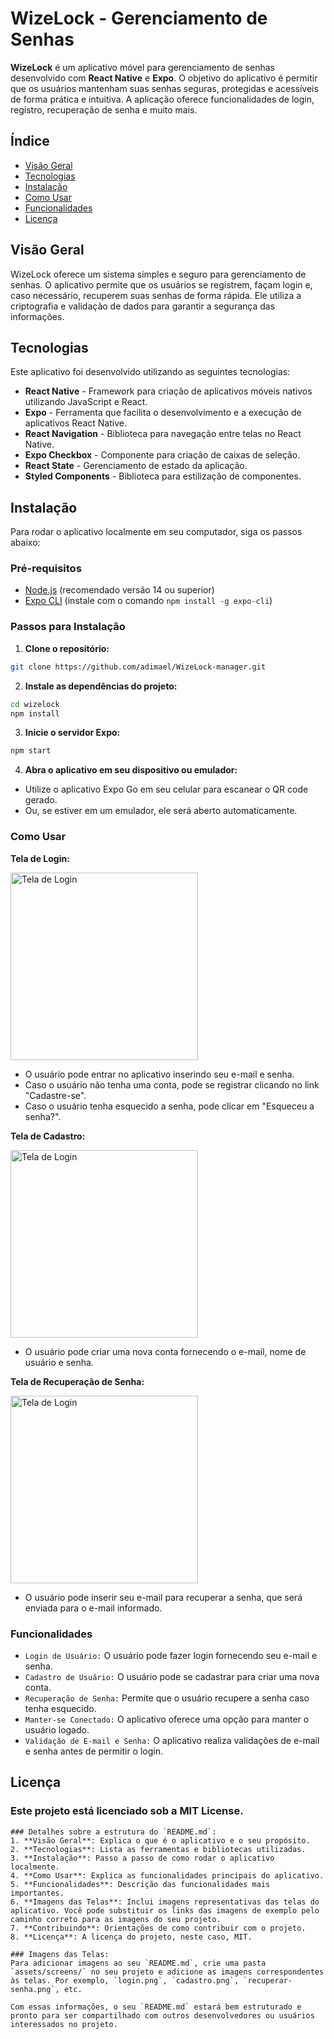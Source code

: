 # WizeLock - Gerenciamento de Senhas

**WizeLock** é um aplicativo móvel para gerenciamento de senhas desenvolvido com **React Native** e **Expo**. O objetivo do aplicativo é permitir que os usuários mantenham suas senhas seguras, protegidas e acessíveis de forma prática e intuitiva. A aplicação oferece funcionalidades de login, registro, recuperação de senha e muito mais.

## Índice

- [Visão Geral](#visão-geral)
- [Tecnologias](#tecnologias)
- [Instalação](#instalação)
- [Como Usar](#como-usar)
- [Funcionalidades](#funcionalidades)
- [Licença](#licença)

## Visão Geral

WizeLock oferece um sistema simples e seguro para gerenciamento de senhas. O aplicativo permite que os usuários se registrem, façam login e, caso necessário, recuperem suas senhas de forma rápida. Ele utiliza a criptografia e validação de dados para garantir a segurança das informações.

## Tecnologias

Este aplicativo foi desenvolvido utilizando as seguintes tecnologias:

- **React Native** - Framework para criação de aplicativos móveis nativos utilizando JavaScript e React.
- **Expo** - Ferramenta que facilita o desenvolvimento e a execução de aplicativos React Native.
- **React Navigation** - Biblioteca para navegação entre telas no React Native.
- **Expo Checkbox** - Componente para criação de caixas de seleção.
- **React State** - Gerenciamento de estado da aplicação.
- **Styled Components** - Biblioteca para estilização de componentes.

## Instalação

Para rodar o aplicativo localmente em seu computador, siga os passos abaixo:

### Pré-requisitos

- [Node.js](https://nodejs.org/) (recomendado versão 14 ou superior)
- [Expo CLI](https://docs.expo.dev/get-started/installation/) (instale com o comando `npm install -g expo-cli`)

### Passos para Instalação

1. **Clone o repositório:**

```bash
git clone https://github.com/adimael/WizeLock-manager.git
````

2. **Instale as dependências do projeto:**

```bash
cd wizelock
npm install
````

3. **Inicie o servidor Expo:**

```bash
npm start
````

4. **Abra o aplicativo em seu dispositivo ou emulador:**

- Utilize o aplicativo Expo Go em seu celular para escanear o QR code gerado.
- Ou, se estiver em um emulador, ele será aberto automaticamente.

### Como Usar
**Tela de Login:**

<img src="./screen1.jpg" alt="Tela de Login" width="300" />

- O usuário pode entrar no aplicativo inserindo seu e-mail e senha.
- Caso o usuário não tenha uma conta, pode se registrar clicando no link "Cadastre-se".
- Caso o usuário tenha esquecido a senha, pode clicar em "Esqueceu a senha?".

**Tela de Cadastro:**

<img src="./screen2.jpg" alt="Tela de Login" width="300" />

- O usuário pode criar uma nova conta fornecendo o e-mail, nome de usuário e senha.

**Tela de Recuperação de Senha:**

<img src="./screen3.jpg" alt="Tela de Login" width="300" />

- O usuário pode inserir seu e-mail para recuperar a senha, que será enviada para o e-mail informado.

### Funcionalidades
- `Login de Usuário:` O usuário pode fazer login fornecendo seu e-mail e senha.
- `Cadastro de Usuário:` O usuário pode se cadastrar para criar uma nova conta.
- `Recuperação de Senha:` Permite que o usuário recupere a senha caso tenha esquecido.
- `Manter-se Conectado:` O aplicativo oferece uma opção para manter o usuário logado.
- `Validação de E-mail e Senha:` O aplicativo realiza validações de e-mail e senha antes de permitir o login.

## Licença

### Este projeto está licenciado sob a MIT License.

````
### Detalhes sobre a estrutura do `README.md`:
1. **Visão Geral**: Explica o que é o aplicativo e o seu propósito.
2. **Tecnologias**: Lista as ferramentas e bibliotecas utilizadas.
3. **Instalação**: Passo a passo de como rodar o aplicativo localmente.
4. **Como Usar**: Explica as funcionalidades principais do aplicativo.
5. **Funcionalidades**: Descrição das funcionalidades mais importantes.
6. **Imagens das Telas**: Inclui imagens representativas das telas do aplicativo. Você pode substituir os links das imagens de exemplo pelo caminho correto para as imagens do seu projeto.
7. **Contribuindo**: Orientações de como contribuir com o projeto.
8. **Licença**: A licença do projeto, neste caso, MIT.

### Imagens das Telas:
Para adicionar imagens ao seu `README.md`, crie uma pasta `assets/screens/` no seu projeto e adicione as imagens correspondentes às telas. Por exemplo, `login.png`, `cadastro.png`, `recuperar-senha.png`, etc.

Com essas informações, o seu `README.md` estará bem estruturado e pronto para ser compartilhado com outros desenvolvedores ou usuários interessados no projeto.
````
